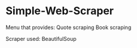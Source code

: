 # Simple-Web-Scraper
Menu that provides:
Quote scraping
Book scraping 

Scraper used: BeautifulSoup
